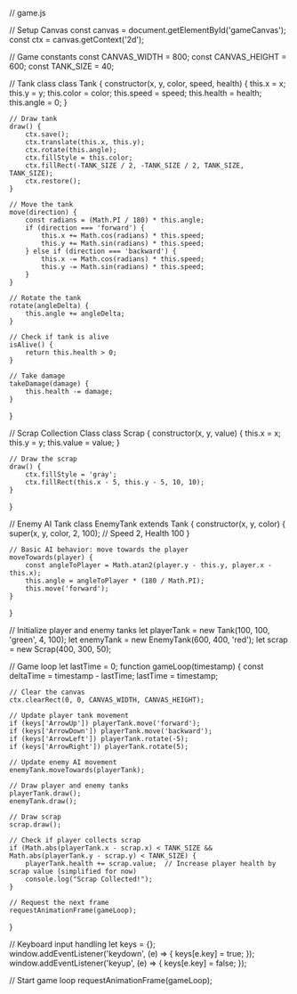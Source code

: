 // game.js

// Setup Canvas
const canvas = document.getElementById('gameCanvas');
const ctx = canvas.getContext('2d');

// Game constants
const CANVAS_WIDTH = 800;
const CANVAS_HEIGHT = 600;
const TANK_SIZE = 40;

// Tank class
class Tank {
    constructor(x, y, color, speed, health) {
        this.x = x;
        this.y = y;
        this.color = color;
        this.speed = speed;
        this.health = health;
        this.angle = 0;
    }

    // Draw tank
    draw() {
        ctx.save();
        ctx.translate(this.x, this.y);
        ctx.rotate(this.angle);
        ctx.fillStyle = this.color;
        ctx.fillRect(-TANK_SIZE / 2, -TANK_SIZE / 2, TANK_SIZE, TANK_SIZE);
        ctx.restore();
    }

    // Move the tank
    move(direction) {
        const radians = (Math.PI / 180) * this.angle;
        if (direction === 'forward') {
            this.x += Math.cos(radians) * this.speed;
            this.y += Math.sin(radians) * this.speed;
        } else if (direction === 'backward') {
            this.x -= Math.cos(radians) * this.speed;
            this.y -= Math.sin(radians) * this.speed;
        }
    }

    // Rotate the tank
    rotate(angleDelta) {
        this.angle += angleDelta;
    }

    // Check if tank is alive
    isAlive() {
        return this.health > 0;
    }

    // Take damage
    takeDamage(damage) {
        this.health -= damage;
    }
}

// Scrap Collection Class
class Scrap {
    constructor(x, y, value) {
        this.x = x;
        this.y = y;
        this.value = value;
    }

    // Draw the scrap
    draw() {
        ctx.fillStyle = 'gray';
        ctx.fillRect(this.x - 5, this.y - 5, 10, 10);
    }
}

// Enemy AI Tank
class EnemyTank extends Tank {
    constructor(x, y, color) {
        super(x, y, color, 2, 100); // Speed 2, Health 100
    }

    // Basic AI behavior: move towards the player
    moveTowards(player) {
        const angleToPlayer = Math.atan2(player.y - this.y, player.x - this.x);
        this.angle = angleToPlayer * (180 / Math.PI);
        this.move('forward');
    }
}

// Initialize player and enemy tanks
let playerTank = new Tank(100, 100, 'green', 4, 100);
let enemyTank = new EnemyTank(600, 400, 'red');
let scrap = new Scrap(400, 300, 50);

// Game loop
let lastTime = 0;
function gameLoop(timestamp) {
    const deltaTime = timestamp - lastTime;
    lastTime = timestamp;

    // Clear the canvas
    ctx.clearRect(0, 0, CANVAS_WIDTH, CANVAS_HEIGHT);

    // Update player tank movement
    if (keys['ArrowUp']) playerTank.move('forward');
    if (keys['ArrowDown']) playerTank.move('backward');
    if (keys['ArrowLeft']) playerTank.rotate(-5);
    if (keys['ArrowRight']) playerTank.rotate(5);

    // Update enemy AI movement
    enemyTank.moveTowards(playerTank);

    // Draw player and enemy tanks
    playerTank.draw();
    enemyTank.draw();

    // Draw scrap
    scrap.draw();

    // Check if player collects scrap
    if (Math.abs(playerTank.x - scrap.x) < TANK_SIZE && Math.abs(playerTank.y - scrap.y) < TANK_SIZE) {
        playerTank.health += scrap.value;  // Increase player health by scrap value (simplified for now)
        console.log("Scrap Collected!");
    }

    // Request the next frame
    requestAnimationFrame(gameLoop);
}

// Keyboard input handling
let keys = {};
window.addEventListener('keydown', (e) => {
    keys[e.key] = true;
});
window.addEventListener('keyup', (e) => {
    keys[e.key] = false;
});

// Start game loop
requestAnimationFrame(gameLoop);
